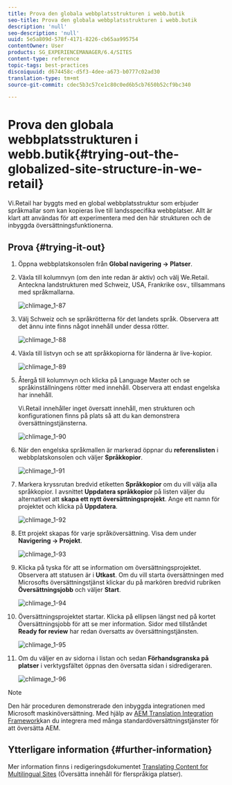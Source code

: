 ```yaml
---
title: Prova den globala webbplatsstrukturen i webb.butik
seo-title: Prova den globala webbplatsstrukturen i webb.butik
description: 'null'
seo-description: 'null'
uuid: 5e5a809d-578f-4171-8226-cb65aa995754
contentOwner: User
products: SG_EXPERIENCEMANAGER/6.4/SITES
content-type: reference
topic-tags: best-practices
discoiquuid: d674458c-d5f3-4dee-a673-b0777c02ad30
translation-type: tm+mt
source-git-commit: cdec5b3c57ce1c80c0ed6b5cb7650b52cf9bc340

---
```



# Prova den globala webbplatsstrukturen i webb.butik{#trying-out-the-globalized-site-structure-in-we-retail}

Vi.Retail har byggts med en global webbplatsstruktur som erbjuder språkmallar som kan kopieras live till landsspecifika webbplatser. Allt är klart att användas för att experimentera med den här strukturen och de inbyggda översättningsfunktionerna.

## Prova {#trying-it-out}

1. Öppna webbplatskonsolen från **Global navigering -> Platser**.
1. Växla till kolumnvyn (om den inte redan är aktiv) och välj We.Retail. Anteckna landstrukturen med Schweiz, USA, Frankrike osv., tillsammans med språkmallarna.

   ![chlimage_1-87](assets/chlimage_1-87.png)

1. Välj Schweiz och se språkrötterna för det landets språk. Observera att det ännu inte finns något innehåll under dessa rötter.

   ![chlimage_1-88](assets/chlimage_1-88.png)

1. Växla till listvyn och se att språkkopiorna för länderna är live-kopior.

   ![chlimage_1-89](assets/chlimage_1-89.png)

1. Återgå till kolumnvyn och klicka på Language Master och se språkinställningens rötter med innehåll. Observera att endast engelska har innehåll.

   Vi.Retail innehåller inget översatt innehåll, men strukturen och konfigurationen finns på plats så att du kan demonstrera översättningstjänsterna.

   ![chlimage_1-90](assets/chlimage_1-90.png)

1. När den engelska språkmallen är markerad öppnar du **referenslisten** i webbplatskonsolen och väljer **Språkkopior**.

   ![chlimage_1-91](assets/chlimage_1-91.png)

1. Markera kryssrutan bredvid etiketten **Språkkopior** om du vill välja alla språkkopior. I avsnittet **Uppdatera språkkopior** på listen väljer du alternativet att **skapa ett nytt översättningsprojekt**. Ange ett namn för projektet och klicka på **Uppdatera**.

   ![chlimage_1-92](assets/chlimage_1-92.png)

1. Ett projekt skapas för varje språköversättning. Visa dem under **Navigering -> Projekt**.

   ![chlimage_1-93](assets/chlimage_1-93.png)

1. Klicka på tyska för att se information om översättningsprojektet. Observera att statusen är i **Utkast**. Om du vill starta översättningen med Microsofts översättningstjänst klickar du på markören bredvid rubriken **Översättningsjobb** och väljer **Start**.

   ![chlimage_1-94](assets/chlimage_1-94.png)

1. Översättningsprojektet startar. Klicka på ellipsen längst ned på kortet Översättningsjobb för att se mer information. Sidor med tillståndet **Ready for review** har redan översatts av översättningstjänsten.

   ![chlimage_1-95](assets/chlimage_1-95.png)

1. Om du väljer en av sidorna i listan och sedan **Förhandsgranska på platser** i verktygsfältet öppnas den översatta sidan i sidredigeraren.

   ![chlimage_1-96](assets/chlimage_1-96.png)

>[!NOTE]
>
>Den här proceduren demonstrerade den inbyggda integrationen med Microsoft maskinöversättning. Med hjälp av [AEM Translation Integration Framework](/help/sites-administering/translation.md)kan du integrera med många standardöversättningstjänster för att översätta AEM.

## Ytterligare information {#further-information}

Mer information finns i redigeringsdokumentet [Translating Content for Multilingual Sites](/help/sites-administering/translation.md) (Översätta innehåll för flerspråkiga platser).

